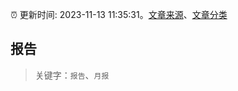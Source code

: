 :alarm_clock: 更新时间: 2023-11-13 11:35:31。[文章来源](/README.md)、[文章分类](/TAGS.md)

## 报告


> 关键字：`报告`、`月报`



